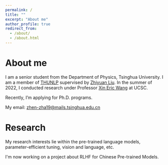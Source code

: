 ```yaml
---
permalink: /
title: ""
excerpt: "About me"
author_profile: true
redirect_from: 
  - /about/
  - /about.html
---
```


# About me

I am a senior student from the Department of Physics, Tsinghua University. 
I am a member of [THUNLP](http://nlp.csai.tsinghua.edu.cn/) supervised by [Zhiyuan Liu](https://nlp.csai.tsinghua.edu.cn/~lzy/). In the summer of 2022, I conducted research under Professor [Xin Eric Wang](https://eric-xw.github.io/) at UCSC.


Recently, I’m applying for Ph.D. programs.


My email: zhen-zha19@mails.tsinghua.edu.cn

# Research
My research interests lie within the pre-trained language models, parameter-efficient tuning, vision and language, etc. 

I'm now working on a project about RLHF for Chinese Pre-trained Models. 
